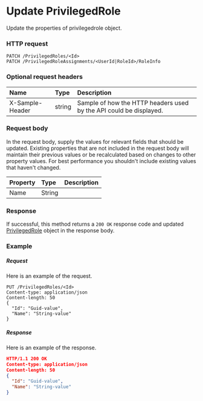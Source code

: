 # Update PrivilegedRole

Update the properties of privilegedrole object.
### HTTP request
```http
PATCH /PrivilegedRoles/<Id>
PATCH /PrivilegedRoleAssignments/<UserId|RoleId>/RoleInfo
```
### Optional request headers
| Name       | Type | Description|
|:-----------|:------|:----------|
| X-Sample-Header  | string  | Sample of how the HTTP headers used by the API could be displayed.|

### Request body
In the request body, supply the values for relevant fields that should be updated. Existing properties that are not included in the request body will maintain their previous values or be recalculated based on changes to other property values. For best performance you shouldn't include existing values that haven't changed.

| Property	   | Type	|Description|
|:---------------|:--------|:----------|
|Name|String||

### Response
If successful, this method returns a `200 OK` response code and updated [PrivilegedRole](../resources/privilegedrole.md) object in the response body.
### Example
##### Request
Here is an example of the request.
```http
PUT /PrivilegedRoles/<Id>
Content-type: application/json
Content-length: 50
{
  "Id": "Guid-value",
  "Name": "String-value"
}
```
##### Response
Here is an example of the response.
```json
HTTP/1.1 200 OK
Content-type: application/json
Content-length: 50
{
  "Id": "Guid-value",
  "Name": "String-value"
}
```
